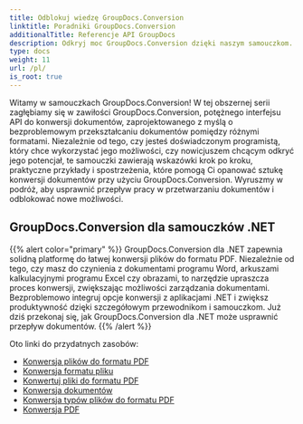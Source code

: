 ```yaml
---
title: Odblokuj wiedzę GroupDocs.Conversion
linktitle: Poradniki GroupDocs.Conversion
additionalTitle: Referencje API GroupDocs
description: Odkryj moc GroupDocs.Conversion dzięki naszym samouczkom. Dowiedz się, jak bez wysiłku konwertować dokumenty między formatami, aby zapewnić płynną integrację przepływu pracy.
type: docs
weight: 11
url: /pl/
is_root: true
---
```


Witamy w samouczkach GroupDocs.Conversion! W tej obszernej serii zagłębiamy się w zawiłości GroupDocs.Conversion, potężnego interfejsu API do konwersji dokumentów, zaprojektowanego z myślą o bezproblemowym przekształcaniu dokumentów pomiędzy różnymi formatami. Niezależnie od tego, czy jesteś doświadczonym programistą, który chce wykorzystać jego możliwości, czy nowicjuszem chcącym odkryć jego potencjał, te samouczki zawierają wskazówki krok po kroku, praktyczne przykłady i spostrzeżenia, które pomogą Ci opanować sztukę konwersji dokumentów przy użyciu GroupDocs.Conversion. Wyruszmy w podróż, aby usprawnić przepływ pracy w przetwarzaniu dokumentów i odblokować nowe możliwości.

## GroupDocs.Conversion dla samouczków .NET
{{% alert color="primary" %}}
GroupDocs.Conversion dla .NET zapewnia solidną platformę do łatwej konwersji plików do formatu PDF. Niezależnie od tego, czy masz do czynienia z dokumentami programu Word, arkuszami kalkulacyjnymi programu Excel czy obrazami, to narzędzie upraszcza proces konwersji, zwiększając możliwości zarządzania dokumentami. Bezproblemowo integruj opcje konwersji z aplikacjami .NET i zwiększ produktywność dzięki szczegółowym przewodnikom i samouczkom. Już dziś przekonaj się, jak GroupDocs.Conversion dla .NET może usprawnić przepływ dokumentów.
{{% /alert %}}

Oto linki do przydatnych zasobów:
 
- [Konwersja plików do formatu PDF](./net/file-conversion-to-pdf/)
- [Konwersja formatu pliku](./net/file-format-conversion-tutorials/)
- [Konwertuj pliki do formatu PDF](./net/convert-files-to-pdf/)
- [Konwersja dokumentów](./net/document-conversion/)
- [Konwersja typów plików do formatu PDF](./net/converting-file-types-to-pdf/)
- [Konwersja PDF](./net/pdf-conversion/)
